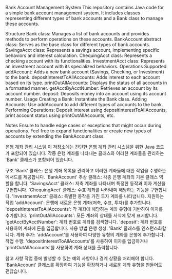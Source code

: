 Bank Account Management System
This repository contains Java code for a simple bank account management system. It includes classes representing different types of bank accounts and a Bank class to manage these accounts.

Structure
Bank class: Manages a list of bank accounts and provides methods to perform operations on these accounts.
BankAccount abstract class: Serves as the base class for different types of bank accounts.
SavingsAcct class: Represents a savings account, implementing specific behaviors and interest calculation.
ChequingAcct class: Represents a checking account with its functionalities.
InvestmentAcct class: Represents an investment account with its specialized behaviors.
Operations Supported
addAccount: Adds a new bank account (Savings, Checking, or Investment) to the bank.
depositInterestToAllAccounts: Adds interest to each account based on its type.
printOutAllAccounts: Displays the status of all accounts in a formatted manner.
getAcctByAcctNumber: Retrieves an account by its account number.
deposit: Deposits money into an account using its account number.
Usage
Creating a Bank: Instantiate the Bank class.
Adding Accounts: Use addAccount to add different types of accounts to the bank.
Performing Operations: Deposit interest using depositInterestToAllAccounts, print account status using printOutAllAccounts, etc.

Notes
Ensure to handle edge cases or exceptions that might occur during operations.
Feel free to expand functionalities or create new types of accounts by extending the BankAccount class.





은행 계좌 관리 시스템
이 저장소에는 간단한 은행 계좌 관리 시스템을 위한 Java 코드가 포함되어 있습니다. 각종 은행 계좌를 나타내는 클래스와 이러한 계좌들을 관리하는 'Bank' 클래스가 포함되어 있습니다.

구조
'Bank' 클래스: 은행 계좌 목록을 관리하고 이러한 계좌들에 대한 작업을 수행하는 메서드를 제공합니다.
'BankAccount' 추상 클래스: 각종 은행 계좌의 기본 클래스 역할을 합니다.
'SavingsAcct' 클래스: 저축 계좌를 나타내며 특정한 동작과 이자 계산을 구현합니다.
'ChequingAcct' 클래스: 수표 계좌를 나타내며 해당하는 기능을 구현합니다.
'InvestmentAcct' 클래스: 특별한 동작을 가진 투자 계좌를 나타냅니다.
지원하는 작업
'addAccount': 은행에 새로운 은행 계좌(저축, 수표, 투자)를 추가합니다.
'depositInterestToAllAccounts': 각 계좌에 해당하는 계좌 유형에 기반하여 이자를 추가합니다.
'printOutAllAccounts': 모든 계좌의 상태를 서식에 맞게 표시합니다.
'getAcctByAcctNumber': 계좌 번호로 계좌를 검색합니다.
'deposit': 계좌 번호를 사용하여 계좌에 돈을 입금합니다.
사용 방법
은행 생성: 'Bank' 클래스를 인스턴스화합니다.
계좌 추가: 'addAccount'를 사용하여 다양한 유형의 계좌를 은행에 추가합니다.
작업 수행: 'depositInterestToAllAccounts'를 사용하여 이자를 입금하거나 'printOutAllAccounts'를 사용하여 계좌 상태를 출력합니다.

참고 사항
작업 중에 발생할 수 있는 예외 사항이나 경계 상황을 처리해야 합니다.
'BankAccount' 클래스를 확장하여 기능을 확장하거나 새로운 계좌 유형을 만들어도 괜찮습니다.
